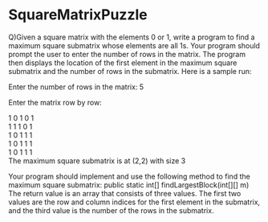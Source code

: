 # SquareMatrixPuzzle
Q)Given a square matrix with the elements 0 or 1, write a program to find a maximum square submatrix whose elements are all 1s. Your program should prompt the user to enter the number of rows in the matrix. The program then displays the location of the first element in the maximum square submatrix and the number of rows in the submatrix. Here is a sample run:

Enter the number of rows in the matrix: 5

Enter the matrix row by row: 

1 0 1 0 1 <br />
1 1 1 0 1 <br />
1 0 1 1 1 <br />
1 0 1 1 1 <br />
1 0 1 1 1 <br />
The maximum square submatrix is at (2,2) with size 3

Your program should implement and use the following method to find the maximum square submatrix: public static int[] findLargestBlock(int[][] m) The return value is an array that consists of three values. The first two values are the row and column indices for the first element in the submatrix, and the third value is the number of the rows in the submatrix.
